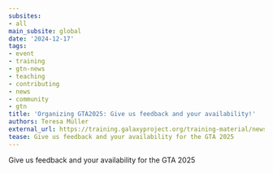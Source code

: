 ```yaml
---
subsites:
- all
main_subsite: global
date: '2024-12-17'
tags:
- event
- training
- gtn-news
- teaching
- contributing
- news
- community
- gtn
title: 'Organizing GTA2025: Give us feedback and your availability!'
authors: Teresa Müller
external_url: https://training.galaxyproject.org/training-material/news/2024/12/17/gta-feedback.html
tease: Give us feedback and your availability for the GTA 2025
---
```

Give us feedback and your availability for the GTA 2025